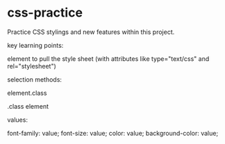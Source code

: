 # css-practice
Practice CSS stylings and new features within this project.

key learning points:

<link> element to pull the style sheet (with attributes like type="text/css" and rel="stylesheet")

selection methods:

element.class

.class element

values:

font-family: value;
font-size: value;
color: value;
background-color: value;
